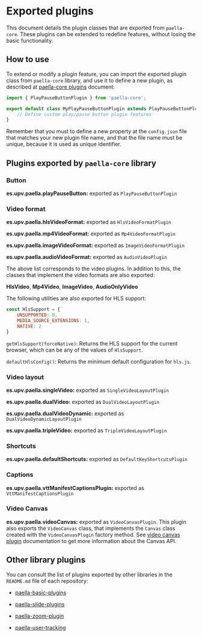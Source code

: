 # Exported plugins

This document details the plugin classes that are exported from `paella-core`. These plugins can be extended to redefine features, without losing the basic functionality.

## How to use

To extend or modify a plugin feature, you can import the exported plugin class from `paella-core` library, and use it to define a new plugin, as described at [paella-core plugins](plugins.md) document:

```js
import { PlayPauseButtonPlugin } from 'paella-core';

export default class MyPlayPauseButtonPlugin extends PlayPauseButtonPlugin {
    // Define custom play/pause button plugin features
}
```

Remember that you must to define a new property at the `config.json` file that matches your new plugin file name, and that the file name must be unique, because it is used as unique identifier.

## Plugins exported by `paella-core` library

### Button

**es.upv.paella.playPauseButton:** exported as `PlayPauseButtonPlugin`

### Video format

**es.upv.paella.hlsVideoFormat:** exported as `HlsVideoFormatPlugin`

**es.upv.paella.mp4VideoFormat:** exported as `Mp4VideoFormatPlugin`

**es.upv.paella.imageVideoFormat:** exported as `ImageVideoFormatPlugin`

**es.upv.paella.audioVideoFormat:** exported as `AudioVideoPlugin`

The above list corresponds to the video plugins. In addition to this, the classes that implement the video formats are also exported:

**HlsVideo**, **Mp4Video**, **ImageVideo**, **AudioOnlyVideo**

The following utilities are also exported for HLS support:

```js
const HlsSupport = {
    UNSUPPORTED: 0,
    MEDIA_SOURCE_EXTENSIONS: 1,
    NATIVE: 2
}
```

`getHlsSupport(forceNative)`: Returns the HLS support for the current browser, which can be any of the values of `HlsSupport`.

`defaultHlsConfig()`: Returns the minimum default configuration for `hls.js`.

### Video layout

**es.upv.paella.singleVideo:** exported as `SingleVideoLayoutPlugin`

**es.upv.paella.dualVideo:** exported as `DualVideoLayoutPlugin`

**es.upv.paella.dualVideoDynamic:** exported as `DualVideoDynamicLayoutPlugin`

**es.upv.paella.tripleVideo:** exported as `TripleVideoLayoutPlugin`

### Shortcuts

**es.upv.paella.defaultShortcuts:** exported as `DefaultKeyShortcutsPlugin`

### Captions

**es.upv.paella.vttManifestCaptionsPlugin:** exported as `VttManifestCaptionsPlugin`

### Video Canvas

**es.upv.paella.videoCanvas:** exported as `VideoCanvasPlugin`. This plugin also exports the `VideoCanvas` class, that implements the `Canvas` class created with the `VideoCanvasPlugin` factory method. See [video canvas plugin](canvas_plugin.md) documentation to get more information about the Canvas API. 

## Other library plugins

You can consult the list of plugins exported by other libraries in the `README.md` file of each repository:

- [paella-basic-plugins](https://github.com/polimediaupv/paella-basic-plugins)

- [paella-slide-plugins](https://github.com/polimediaupv/paella-slide-plugins)

- [paella-zoom-plugin](https://github.com/polimediaupv/paella-zoom-plugin)

- [paella-user-tracking](https://github.com/polimediaupv/paella-user-tracking)

